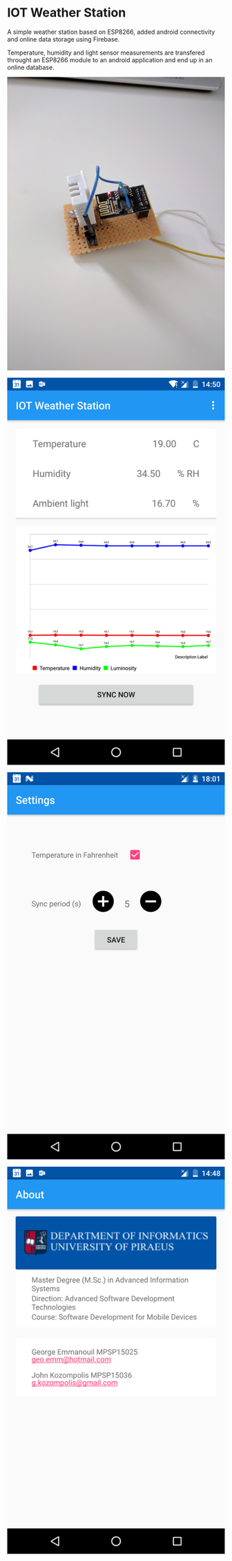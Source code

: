 # IOT Weather Station
A simple weather station based on ESP8266, added android connectivity and online data storage using Firebase.

Temperature, humidity and light sensor measurements are transfered throught an ESP8266 module to an android application and end up in an online database.

![Board](Images/IMG_20161123_144338.jpg)

![Main Activity](Images/Screenshot_20161123-145005.png)

![Settings](Images/Screenshot_20161123-180140.png)

![About](Images/Screenshot_20161123-144809.png)